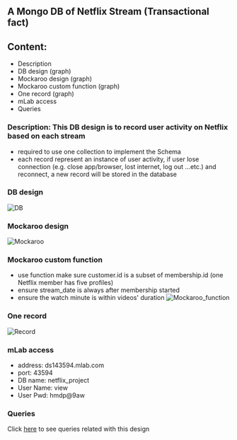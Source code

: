 ## A Mongo DB of Netflix Stream (Transactional fact)

## Content: 
- Description
- DB design (graph)
- Mockaroo design (graph)
- Mockaroo custom function (graph)
- One record (graph)
- mLab access
- Queries

### Description: This DB design is to record user activity on Netflix based on each stream

- required to use one collection to implement the Schema
- each record represent an instance of user activity, if user lose connection (e.g. close app/browser, lost internet, log out ...etc.) 
  and reconnect, a new record will be stored in the database

### DB design
![DB](https://github.com/miaonagemide/Mongo/blob/master/netflix_stream_transactional_fact/DB_design.jpg)
### Mockaroo design
![Mockaroo](https://github.com/miaonagemide/Mongo/blob/master/netflix_stream_transactional_fact/mockaroo_design.jpg)
### Mockaroo custom function
- use function make sure customer.id is a subset of membership.id (one Netflix member has five profiles)
- ensure stream_date is always after membership started
- ensure the watch minute is within videos' duration
![Mockaroo_function](https://github.com/miaonagemide/Mongo/blob/master/netflix_stream_transactional_fact/mockaroo_fucntion.jpg)
### One record
![Record](https://github.com/miaonagemide/Mongo/blob/master/netflix_stream_transactional_fact/record.jpg)
### mLab access
- address: ds143594.mlab.com
- port: 43594
- DB name: netflix_project
- User Name: view
- User Pwd: hmdp@9aw

### Queries
Click [here](https://github.com/miaonagemide/Mongo/blob/master/netflix_stream_transactional_fact/querys.js) to see queries related with this design

